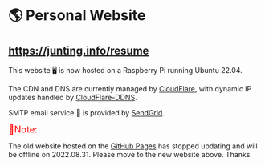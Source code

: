 # 🌎 Personal Website
## https://junting.info/resume

This website 🖥 is now hosted on a Raspberry Pi running Ubuntu 22.04.

The CDN and DNS are currently managed by [CloudFlare](https://www.cloudflare.com/), with dynamic IP updates handled by [CloudFlare-DDNS](https://github.com/JunTingLin/cloudflare-ddns.git).

SMTP email service 📧 is provided by [SendGrid](https://sendgrid.com/).

<font color=#FF0000 size=4>🚩Note: </font>

The old website hosted on the [GitHub Pages](https://juntinglin.github.io/resume/) has stopped updating and will be offline on 2022.08.31. Please move to the new website above. Thanks.
